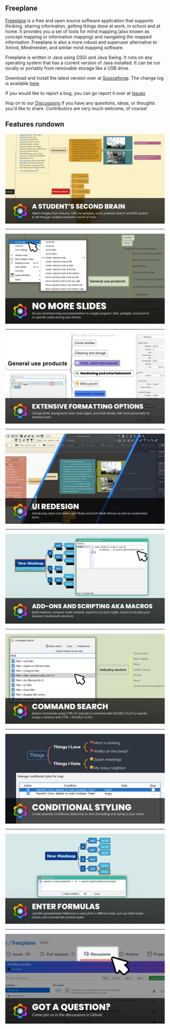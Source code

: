 ## Freeplane

[Freeplane](http://freeplane.sourceforge.net) is a free and open source software application that supports thinking, sharing information, getting things done at work, in school and at home.
It provides you a set of tools for mind mapping (also known as concept mapping or information mapping) and navigating the mapped information.
Freeplane is also a more robust and superuser alternative to Xmind, Mindmeister, and similar mind mapping software.

Freeplane is written in Java using OSGi and Java Swing.
It runs on any operating system that has a current version of Java installed.
It can be run locally or portably from removable storage like a USB drive.

Download and install the latest version over at [Sourceforge](https://sourceforge.net/projects/freeplane/files/).
The change log is available [here](https://www.freeplane.org/changelog). 

If you would like to report a bug, you can go report it over at [Issues](https://github.com/freeplane/freeplane/issues)

Hop on to our [Discussions](https://github.com/freeplane/freeplane/discussions) if you have any questions, ideas, or thoughts you'd like to share.
Contributors are very much welcome, of course!

## Features rundown

![student](images/a-students-second-brain.png ':size=600')

-------------

![slides](images/no-more-slides.png ':size=600')

-------------

![formatting](images/extensive-formatting-options.png ':size=600')

-------------

![UI](images/ui.png ':size=600')

-------------

![addons](images/add-ons-and-scripting-aka-macros.png ':size=600')

-------------

![command search](images/command-search.png ':size=600')

-------------

![styling](images/conditional-styling.png ':size=600')

-------------

![formulas](images/formulas.png ':size=600')

-------------

![discussions](images/discussions.png ':size=600')
